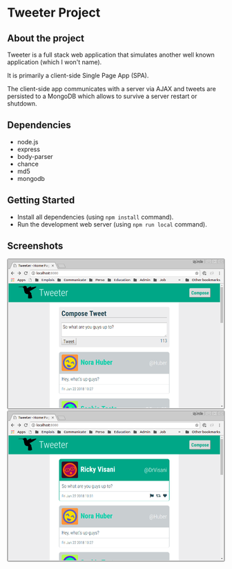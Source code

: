 # Tweeter Project

## About the project

Tweeter is a full stack web application that simulates another well known application (which I won't name).

It is primarily a client-side Single Page App (SPA).

The client-side app communicates with a server via AJAX and tweets are persisted to a MongoDB which allows to survive a server restart or shutdown.

## Dependencies

- node.js
- express
- body-parser
- chance
- md5
- mongodb

## Getting Started

- Install all dependencies (using `npm install` command).
- Run the development web server (using `npm run local` command).

## Screenshots

!["Composing a new tweet"](https://github.com/sylvain-gdk/tweeter/blob/master/docs/compose.png)
!["Hovering on a tweet"](https://github.com/sylvain-gdk/tweeter/blob/master/docs/hover.png)
